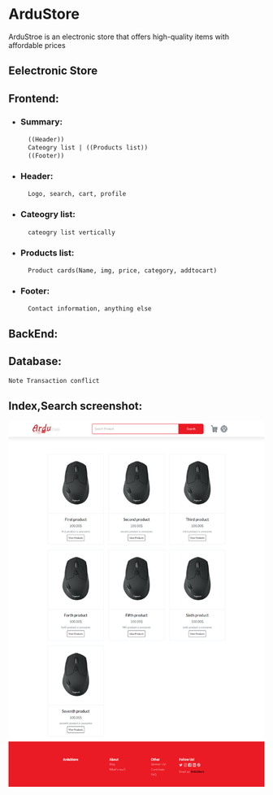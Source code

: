 # ArduStore
ArduStroe is an electronic store that offers high-quality items with affordable prices
## Eelectronic Store

## Frontend:
* ### Summary:
		((Header))
		Cateogry list | ((Products list))
		((Footer))

* ### Header:
		Logo, search, cart, profile
	
* ### Cateogry list:
		cateogry list vertically
* ### Products list:
		Product cards(Name, img, price, category, addtocart)
* ### Footer:
		Contact information, anything else 

## BackEnd:
	
## Database:
	Note Transaction conflict
## Index,Search screenshot:

<img height="720" src="seach,index.png" width="540"/>

